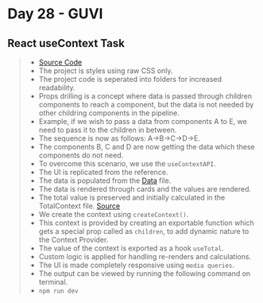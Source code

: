 # Day 28 - GUVI

## React useContext Task

> - [Source Code](./src/)
> - The project is styles using raw CSS only.
> - The project code is seperated into folders for increased readability.
> - Props drilling is a concept where data is passed through children components to reach a component, but the data is not needed by other childring components in the pipeline.
> - Example, if we wish to pass a data from components A to E, we need to pass it to the children in between.
> - The sequence is now as follows: A->B->C->D->E.
> - The components B, C and D are now getting the data which these components do not need.
> - To overcome this scenario, we use the `useContextAPI`.
> - The UI is replicated from the reference.
> - The data is populated from the [Data](./src/data/products.js) file.
> - The data is rendered through cards and the values are rendered.
> - The total value is preserved and initially calculated in the TotalContext file. [Source](./src/contexts/TotalContext.jsx)
> - We create the context using `createContext()`.
> - This context is provided by creating an exportable function which gets a special prop called as `children`, to add dynamic nature to the Context Provider.
> - The value of the context is exported as a hook `useTotal`.
> - Custom logic is applied for handling re-renders and calculations.
> - The UI is made completely responsive using `media queries`.
> - The output can be viewed by running the following command on terminal.
> - `npm run dev`
